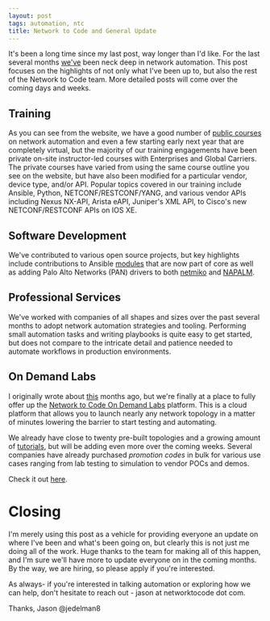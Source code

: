 ```yaml
---
layout: post
tags: automation, ntc
title: Network to Code and General Update
---
```



It's been a long time since my last post, way longer than I'd like. For the last several months [we've](http://networktocode.com/) been neck deep in network automation. This post focuses on the highlights of not only what I've been up to, but also the rest of the Network to Code team.  More detailed posts will come over the coming days and weeks.

## Training

As you can see from the website, we have a good number of [public courses](http://networktocode.com/products/training/) on network automation and even a few starting early next year that are completely virtual, but the majority of our training engagements have been private on-site instructor-led courses with Enterprises and Global Carriers.  The private courses have varied from using the same course outline you see on the website, but have also been modified for a particular vendor, device type, and/or API.  Popular topics covered in our training include Ansible, Python, NETCONF/RESTCONF/YANG, and  various vendor APIs including Nexus NX-API, Arista eAPI, Juniper's XML API, to Cisco's new NETCONF/RESTCONF APIs on IOS XE.

## Software Development

We've contributed to various open source projects, but key highlights include contributions to Ansible [modules](https://github.com/ansible/ansible-modules-core) that are now part of core as well as adding Palo Alto Networks (PAN) drivers to both [netmiko](https://github.com/ktbyers/netmiko) and [NAPALM](https://github.com/napalm-automation/).  

## Professional Services

We've worked with companies of all shapes and sizes over the past several months to adopt network automation strategies and tooling.  Performing small automation tasks and writing playbooks is quite easy to get started, but does not compare to the intricate detail and patience needed to automate workflows in production environments.  

## On Demand Labs

I originally wrote about [this](/home/on-demand-network-labs) months ago, but we're finally at a place to fully offer up the [Network to Code On Demand Labs](https://labs.networktocode.com/) platform.  This is a cloud platform that allows you to launch nearly any network topology in a matter of minutes lowering the barrier to start testing and automating.

We already have close to twenty pre-built topologies and a growing amount of [tutorials](http://networktocode.com/products/labs/tutorials/), but will be adding even more over the coming weeks.  Several companies have already purchased _promotion codes_ in bulk for various use cases ranging from lab testing to simulation to vendor POCs and demos.  

Check it out [here](https://labs.networktocode.com/).

# Closing

I'm merely using this post as a vehicle for providing everyone an update on where I've been and what's been going on, but clearly this is not just me doing all of the work.  Huge thanks to the team for making all of this happen, and I'm sure we'll have more to update everyone on in the coming months.  By the way, we are hiring, so please apply if you're interested.

As always- if you're interested in talking automation or exploring how we can help, don't hesitate to reach out - jason at networktocode dot com.


Thanks,
Jason
@jedelman8

